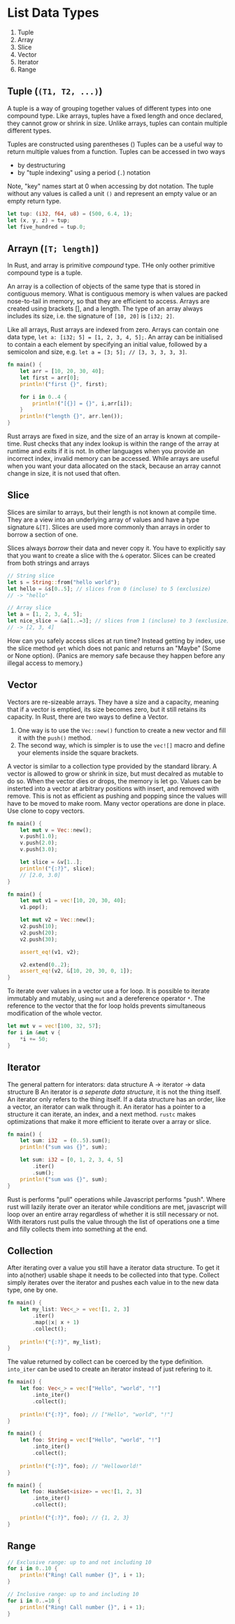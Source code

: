 # List Data Types

1. Tuple
1. Array
1. Slice
1. Vector
1. Iterator
1. Range

## Tuple (`(T1, T2, ...)`)

A tuple is a way of grouping together values of different types into one compound type.
Like arrays, tuples have a fixed length and once declared, they cannot grow or shrink in size.
Unlike arrays, tuples can contain multiple different types.

Tuples are constructed using parentheses ()
Tuples can be a useful way to return multiple values from a function.
Tuples can be accessed in two ways

- by destructuring
- by "tuple indexing" using a period (`.`) notation

Note, "key" names start at 0 when accessing by dot notation.
The tuple without any values is called a unit `()` and represent an empty value or an empty return type.

```rust
let tup: (i32, f64, u8) = (500, 6.4, 1);
let (x, y, z) = tup;
let five_hundred = tup.0;
```

## Arrayn (`[T; length]`)

In Rust, and array is primitive _compound_ type.
THe only oother primitive compound type is a tuple.

An array is a collection of objects of the same type that is stored in contiguous memory.
What is contiguous memory is when values are packed nose-to-tail in memory, so that they are efficient to access.
Arrays are created using brackets [], and a length.
The type of an array always includes its size, i.e. the signature of `[10, 20]` is `[i32; 2]`.

Like all arrays, Rust arrays are indexed from zero.
Arrays can contain one data type, `let a: [i32; 5] = [1, 2, 3, 4, 5];`.
An array can be initialised to contain a each element by specifying an initial value, followed by a semicolon and size, e.g. `let a = [3; 5]; // [3, 3, 3, 3, 3]`.


```rust
fn main() {
    let arr = [10, 20, 30, 40];
    let first = arr[0];
    println!("first {}", first);

    for i in 0..4 {
        println!("[{}] = {}", i,arr[i]);
    }
    println!("length {}", arr.len());
}
```

Rust arrays are fixed in size, and the size of an array is known at compile-time.
Rust checks that any index lookup is within the range of the array at runtime and exits if it is not.
In other languages when you provide an incorrect index, invalid memory can be accessed.
While arrays are useful when you want your data allocated on the stack, because an array cannot change in size, it is not used that often.

## Slice

Slices are similar to arrays, but their length is not known at compile time.
They are a view into an underlying array of values and have a type signature `&[T]`.
Slices are used more commonly than arrays in order to borrow a section of one.

Slices always _borrow_ their data and never copy it.
You have to explicitly say that you want to create a slice with the `&` operator.
Slices can be created from both strings and arrays

```rust
// String slice
let s = String::from("hello world");
let hello = &s[0..5]; // slices from 0 (incluse) to 5 (exclusize)
// -> "hello"

// Array slice
let a = [1, 2, 3, 4, 5];
let nice_slice = &a[1..=3]; // slices from 1 (incluse) to 3 (exclusize)
// -> [2, 3, 4]
```

How can you safely access slices at run time?
Instead getting by index, use the slice method `get` which does not panic and returns an "Maybe" (Some or None option).
(Panics are memory safe because they happen before any illegal access to memory.)

## Vector

Vectors are re-sizeable arrays.
They have a size and a capacity, meaning that if a vector is emptied, its size becomes zero, but it still retains its capacity.
In Rust, there are two ways to define a Vector.

1. One way is to use the `Vec::new()` function to create a new vector and fill it with the `push()` method.
2. The second way, which is simpler is to use the `vec![]` macro and define your elements inside the square brackets.

A vector is similar to a collection type provided by the standard library.
A vector is allowed to grow or shrink in size, but must decalred as mutable to do so.
When the vector dies or drops, the memory is let go.
Values can be insterted into a vector at arbitrary positions with insert, and removed with remove.
This is not as efficient as pushing and popping since the values will have to be moved to make room.
Many vector operations are done in place.
Use clone to copy vectors.

```rust
fn main() {
    let mut v = Vec::new();
    v.push(1.0);
    v.push(2.0);
    v.push(3.0);

    let slice = &v[1..];
    println!("{:?}", slice);
    // [2.0, 3.0]
}
```

```rust
fn main() {
    let mut v1 = vec![10, 20, 30, 40];
    v1.pop();

    let mut v2 = Vec::new();
    v2.push(10);
    v2.push(20);
    v2.push(30);

    assert_eq!(v1, v2);

    v2.extend(0..2);
    assert_eq!(v2, &[10, 20, 30, 0, 1]);
}
```

To iterate over values in a vector use a for loop.
It is possible to iterate immutably and mutably, using `mut` and a dereference operator `*`.
The reference to the vector that the for loop holds prevents simultaneous modification of the whole vector.

```rust
let mut v = vec![100, 32, 57];
for i in &mut v {
    *i += 50;
}
```

## Iterator

The general pattern for interators: data structure A -> iterator -> data structure B
An iterator is _a seperate data structure_, it is not the thing itself.
An iterator only refers to the thing itself.
If a data structure has an order, like a vector, an iterator can walk through it.
An iterator has a pointer to a structure it can iterate, an index, and a next method.
`rustc` makes optimizations that make it more efficient to iterate over a array or slice.

```rust
fn main() {
    let sum: i32  = (0..5).sum();
    println!("sum was {}", sum);

    let sum: i32 = [0, 1, 2, 3, 4, 5]
        .iter()
        .sum();
    println!("sum was {}", sum);
}
```

Rust is performs "pull" operations while Javascript performs "push".
Where rust will lazily iterate over an iterator while conditions are met, javascript will loop over an entire array regardless of whether it is still necessary or not.
With iterators rust pulls the value through the list of operations one a time and filly collects them into something at the end.

## Collection

After iterating over a value you still have a iterator data structure.
To get it into a(nother) usable shape it needs to be collected into that type.
Collect simply iterates over the iterator and pushes each value in to the new data type, one by one.

```rust
fn main() {
    let my_list: Vec<_> = vec![1, 2, 3]
        .iter()
        .map(|x| x + 1)
        .collect();
    
    println!("{:?}", my_list);
}
```

The value returned by collect can be coerced by the type definition.
`into_iter` can be used to create an iterator instead of just refering to it.

```rust
fn main() {
    let foo: Vec<_> = vec!["Hello", "world", "!"]
        .into_iter()
        .collect();
        
    println!("{:?}", foo); // ["Hello", "world", "!"]
}

fn main() {
    let foo: String = vec!["Hello", "world", "!"]
        .into_iter()
        .collect();
        
    println!("{:?}", foo); // "Helloworld!"
}

fn main() {
    let foo: HashSet<isize> = vec![1, 2, 3]
        .into_iter()
        .collect();
        
    println!("{:?}", foo); // {1, 2, 3}
}
```

## Range

```rust
// Exclusive range: up to and not including 10
for i in 0..10 {
    println!("Ring! Call number {}", i + 1);
}

// Inclusive range: up to and including 10
for i in 0..=10 {
    println!("Ring! Call number {}", i + 1);
}
```

